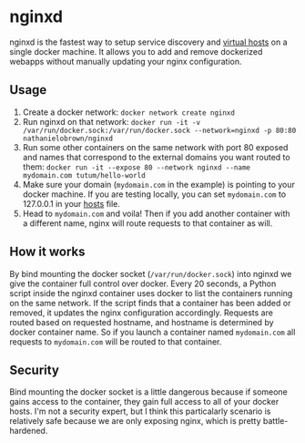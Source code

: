 # nginxd
nginxd is the fastest way to setup service discovery and [virtual hosts](https://en.wikipedia.org/wiki/Virtual_hosting) on a single docker machine. It allows you to add and remove dockerized webapps without manually updating your nginx configuration.

## Usage
1. Create a docker network: `docker network create nginxd`
2. Run nginxd on that network: `docker run -it -v /var/run/docker.sock:/var/run/docker.sock --network=nginxd -p 80:80 nathanielobrown/nginxd`
3. Run some other containers on the same network with port 80 exposed and names that correspond to the external domains you want routed to them: `docker run -it --expose 80 --network nginxd --name mydomain.com tutum/hello-world`
4. Make sure your domain (`mydomain.com` in the example) is pointing to your docker machine. If you are testing locally, you can set `mydomain.com` to 127.0.0.1 in your [hosts](https://support.rackspace.com/how-to/modify-your-hosts-file/) file.
5. Head to `mydomain.com` and voila! Then if you add another container with a different name, nginx will route requests to that container as will.

## How it works
By bind mounting the docker socket (`/var/run/docker.sock`) into nginxd we give the container full control over docker. Every 20 seconds, a Python script inside the nginxd container uses docker to list the containers running on the same network. If the script finds that a container has been added or removed, it updates the nginx configuration accordingly. Requests are routed based on requested hostname, and hostname is determined by docker container name. So if you launch a container named `mydomain.com` all requests to `mydomain.com` will be routed to that container.

## Security
Bind mounting the docker socket is a little dangerous because if someone gains access to the container, they gain full access to all of your docker hosts. I'm not a security expert, but I think this particalarly scenario is relatively safe because we are only exposing nginx, which is pretty battle-hardened.